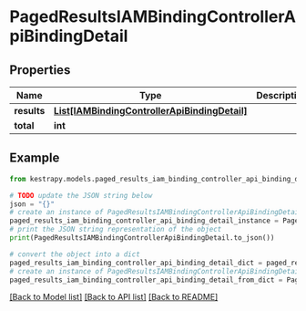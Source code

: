 # PagedResultsIAMBindingControllerApiBindingDetail


## Properties

Name | Type | Description | Notes
------------ | ------------- | ------------- | -------------
**results** | [**List[IAMBindingControllerApiBindingDetail]**](IAMBindingControllerApiBindingDetail.md) |  | 
**total** | **int** |  | 

## Example

```python
from kestrapy.models.paged_results_iam_binding_controller_api_binding_detail import PagedResultsIAMBindingControllerApiBindingDetail

# TODO update the JSON string below
json = "{}"
# create an instance of PagedResultsIAMBindingControllerApiBindingDetail from a JSON string
paged_results_iam_binding_controller_api_binding_detail_instance = PagedResultsIAMBindingControllerApiBindingDetail.from_json(json)
# print the JSON string representation of the object
print(PagedResultsIAMBindingControllerApiBindingDetail.to_json())

# convert the object into a dict
paged_results_iam_binding_controller_api_binding_detail_dict = paged_results_iam_binding_controller_api_binding_detail_instance.to_dict()
# create an instance of PagedResultsIAMBindingControllerApiBindingDetail from a dict
paged_results_iam_binding_controller_api_binding_detail_from_dict = PagedResultsIAMBindingControllerApiBindingDetail.from_dict(paged_results_iam_binding_controller_api_binding_detail_dict)
```
[[Back to Model list]](../README.md#documentation-for-models) [[Back to API list]](../README.md#documentation-for-api-endpoints) [[Back to README]](../README.md)


